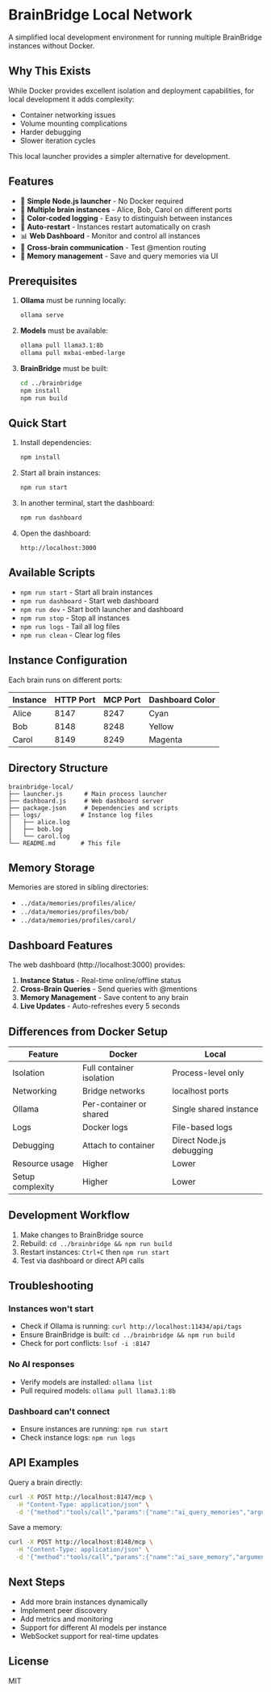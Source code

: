 # BrainBridge Local Network

A simplified local development environment for running multiple BrainBridge instances without Docker.

## Why This Exists

While Docker provides excellent isolation and deployment capabilities, for local development it adds complexity:
- Container networking issues
- Volume mounting complications  
- Harder debugging
- Slower iteration cycles

This local launcher provides a simpler alternative for development.

## Features

- 🚀 **Simple Node.js launcher** - No Docker required
- 🧠 **Multiple brain instances** - Alice, Bob, Carol on different ports
- 🎨 **Color-coded logging** - Easy to distinguish between instances
- 🔄 **Auto-restart** - Instances restart automatically on crash
- 📊 **Web Dashboard** - Monitor and control all instances
- 💬 **Cross-brain communication** - Test @mention routing
- 💾 **Memory management** - Save and query memories via UI

## Prerequisites

1. **Ollama** must be running locally:
   ```bash
   ollama serve
   ```

2. **Models** must be available:
   ```bash
   ollama pull llama3.1:8b
   ollama pull mxbai-embed-large
   ```

3. **BrainBridge** must be built:
   ```bash
   cd ../brainbridge
   npm install
   npm run build
   ```

## Quick Start

1. Install dependencies:
   ```bash
   npm install
   ```

2. Start all brain instances:
   ```bash
   npm run start
   ```

3. In another terminal, start the dashboard:
   ```bash
   npm run dashboard
   ```

4. Open the dashboard:
   ```
   http://localhost:3000
   ```

## Available Scripts

- `npm run start` - Start all brain instances
- `npm run dashboard` - Start web dashboard
- `npm run dev` - Start both launcher and dashboard
- `npm run stop` - Stop all instances
- `npm run logs` - Tail all log files
- `npm run clean` - Clear log files

## Instance Configuration

Each brain runs on different ports:

| Instance | HTTP Port | MCP Port | Dashboard Color |
|----------|-----------|----------|-----------------|
| Alice    | 8147      | 8247     | Cyan           |
| Bob      | 8148      | 8248     | Yellow         |
| Carol    | 8149      | 8249     | Magenta        |

## Directory Structure

```
brainbridge-local/
├── launcher.js      # Main process launcher
├── dashboard.js     # Web dashboard server
├── package.json     # Dependencies and scripts
├── logs/           # Instance log files
│   ├── alice.log
│   ├── bob.log
│   └── carol.log
└── README.md       # This file
```

## Memory Storage

Memories are stored in sibling directories:
- `../data/memories/profiles/alice/`
- `../data/memories/profiles/bob/`
- `../data/memories/profiles/carol/`

## Dashboard Features

The web dashboard (http://localhost:3000) provides:

1. **Instance Status** - Real-time online/offline status
2. **Cross-Brain Queries** - Send queries with @mentions
3. **Memory Management** - Save content to any brain
4. **Live Updates** - Auto-refreshes every 5 seconds

## Differences from Docker Setup

| Feature | Docker | Local |
|---------|--------|-------|
| Isolation | Full container isolation | Process-level only |
| Networking | Bridge networks | localhost ports |
| Ollama | Per-container or shared | Single shared instance |
| Logs | Docker logs | File-based logs |
| Debugging | Attach to container | Direct Node.js debugging |
| Resource usage | Higher | Lower |
| Setup complexity | Higher | Lower |

## Development Workflow

1. Make changes to BrainBridge source
2. Rebuild: `cd ../brainbridge && npm run build`
3. Restart instances: `Ctrl+C` then `npm run start`
4. Test via dashboard or direct API calls

## Troubleshooting

### Instances won't start
- Check if Ollama is running: `curl http://localhost:11434/api/tags`
- Ensure BrainBridge is built: `cd ../brainbridge && npm run build`
- Check for port conflicts: `lsof -i :8147`

### No AI responses
- Verify models are installed: `ollama list`
- Pull required models: `ollama pull llama3.1:8b`

### Dashboard can't connect
- Ensure instances are running: `npm run start`
- Check instance logs: `npm run logs`

## API Examples

Query a brain directly:
```bash
curl -X POST http://localhost:8147/mcp \
  -H "Content-Type: application/json" \
  -d '{"method":"tools/call","params":{"name":"ai_query_memories","arguments":{"question":"What do you remember?"}}}'
```

Save a memory:
```bash
curl -X POST http://localhost:8148/mcp \
  -H "Content-Type: application/json" \
  -d '{"method":"tools/call","params":{"name":"ai_save_memory","arguments":{"content":"Bob likes jazz music"}}}'
```

## Next Steps

- Add more brain instances dynamically
- Implement peer discovery
- Add metrics and monitoring
- Support for different AI models per instance
- WebSocket support for real-time updates

## License

MIT